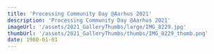```yaml
---
title: 'Processing Community Day @Aarhus 2021'
description: 'Processing Community Day @Aarhus 2021'
imageUrl: '/assets/2021_GalleryThumbs/large/IMG_8229.jpg'
thumbUrl: '/assets/2021_GalleryThumbs/thumbs/IMG_8229_thumb.png'
date: 1980-01-01
---
```

